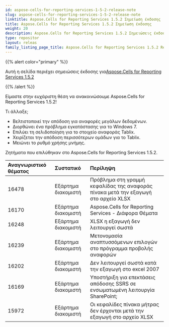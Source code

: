 ```yaml
---
id: aspose-cells-for-reporting-services-1-5-2-release-note
slug: aspose-cells-for-reporting-services-1-5-2-release-note
linktitle: Aspose.Cells for Reporting Services 1.5.2 Σημείωση έκδοσης
title: Aspose.Cells for Reporting Services 1.5.2 Σημείωση έκδοσης
weight: 20
description: Aspose.Cells for Reporting Services 1.5.2 Σημειώσεις έκδοσης – οι πιο πρόσφατες ενημερώσεις και επιδιορθώσεις
type: repositor
layout: releas
family_listing_page_title: Aspose.Cells for Reporting Services 1.5.2 Release Note
---
```

{{% alert color="primary" %}} 

 Αυτή η σελίδα περιέχει σημειώσεις έκδοσης για[Aspose.Cells for Reporting Services 1.5.2](https://releases.aspose.com/cells/reportingservices/new-releases/aspose.cells-for-reporting-services-1.5.2/)

{{% /alert %}} 

 Είμαστε στην ευχάριστη θέση να ανακοινώσουμε Aspose.Cells for Reporting Services 1.5.2!

 Τι άλλαξε;



-  Βελτιστοποιεί την απόδοση για αναφορές μεγάλων δεδομένων.
-  Διορθώνει ένα πρόβλημα εγκατάστασης για το Windows 7.
-  Επιλύει τη σελιδοποίηση για το στοιχείο αναφοράς Tablix.
-  Χειρίζεται την απόδοση περισσότερων ομάδων για το Tablix.
-  Μειώνει το ρυθμό χρήσης μνήμης.

Ζητήματα που επιλύθηκαν στο Aspose.Cells for Reporting Services 1.5.2.

|**Αναγνωριστικό θέματος** |**Συστατικό** |**Περίληψη** |
| :- | :- | :- |
|16478 | Εξάρτημα διακομιστή| Πρόβλημα στη γραμμή κεφαλίδας της αναφοράς πίνακα μετά την εξαγωγή στο αρχείο XLSX|
|16170 | Εξάρτημα διακομιστή| Aspose.Cells for Reporting Services - Διάφορα Θέματα|
|16248 | Εξάρτημα διακομιστή| XLSX η εξαγωγή δεν λειτουργεί σωστά|
|16239 | Εξάρτημα διακομιστή| Μετονομασία αναπτυσσόμενων επιλογών στο πρόγραμμα προβολής αναφορών|
|16202 | Εξάρτημα διακομιστή| Δεν λειτουργεί σωστά κατά την εξαγωγή στο excel 2007|
|16169 | Εξάρτημα διακομιστή| Υποστήριξη για επεκτάσεις απόδοσης SSRS σε ενσωματωμένη λειτουργία SharePoint;|
|15972 | Εξάρτημα διακομιστή| Οι κεφαλίδες πίνακα μήτρας δεν έρχονται μετά την εξαγωγή στο αρχείο XLSX|

